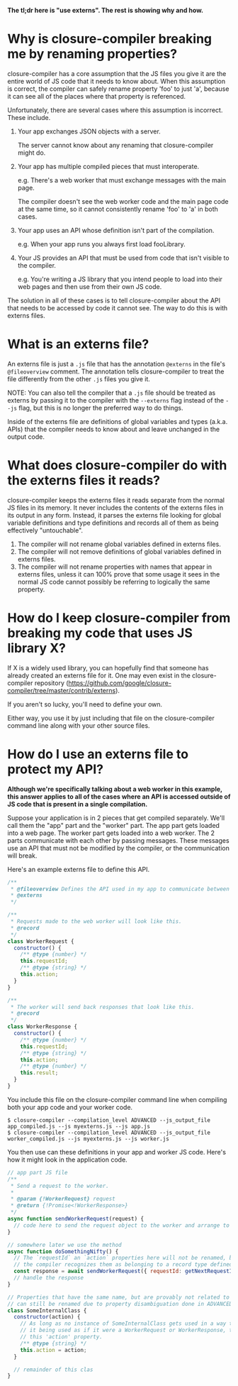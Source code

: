 **The tl;dr here is "use externs". The rest is showing why and how.**

# Why is closure-compiler breaking me by renaming properties?

closure-compiler has a core assumption that the JS files you give it are the entire world of JS code that it needs to know about.
When this assumption is correct, the compiler can safely rename property 'foo' to just 'a', because it can see all of the places where that property is referenced.

Unfortunately, there are several cases where this assumption is incorrect. These include.

1. Your app exchanges JSON objects with a server.

   The server cannot know about any renaming that closure-compiler might do.

2. Your app has multiple compiled pieces that must interoperate.

    e.g. There's a web worker that must exchange messages with the main page.

   The compiler doesn't see the web worker code and the main page code at the same time,
   so it cannot consistently rename 'foo' to 'a' in both cases.

3. Your app uses an API whose definition isn't part of the compilation.

   e.g. When your app runs you always first load fooLibrary.

4. Your JS provides an API that must be used from code that isn't visible to the compiler.

   e.g. You're writing a JS library that you intend people to load into their web pages and then use from their own JS code.

The solution in all of these cases is to tell closure-compiler about the API that needs to be accessed by code it cannot see.
The way to do this is with externs files.

# What is an externs file?

An externs file is just a `.js` file that has the annotation `@externs` in the file's  `@fileoverview` comment.
The annotation tells closure-compiler to treat the file differently from the other `.js` files you give it.

NOTE: You can also tell the compiler that a `.js` file should be treated as externs by passing it to the compiler with the `--externs` flag instead of the `--js` flag, but this is no longer the preferred way to do things.

Inside of the externs file are definitions of global variables and types (a.k.a. APIs) that the compiler needs to know about and leave unchanged in the output code.

# What does closure-compiler do with the externs files it reads?

closure-compiler keeps the externs files it reads separate from the normal JS files in its memory.
It never includes the contents of the externs files in its output in any form.
Instead, it parses the externs file looking for global variable definitions and type definitions and records all of them as being effectively "untouchable".

1. The compiler will not rename global variables defined in externs files.
1. The compiler will not remove definitions of global variables defined in externs files.
1. The compiler will not rename properties with names that appear in externs files, unless it can 100% prove that some usage it sees in the normal JS code cannot possibly be referring to logically the same property.

# How do I keep closure-compiler from breaking my code that uses JS library X?

If X is a widely used library, you can hopefully find that someone has already created an externs file for it.
One may even exist in the closure-compiler repository (https://github.com/google/closure-compiler/tree/master/contrib/externs).

If you aren't so lucky, you'll need to define your own.

Either way, you use it by just including that file on the closure-compiler command line along with your other source files.

# How do I use an externs file to protect my API?

**Although we're specifically talking about a web worker in this example,
this answer applies to all of the cases where an API is accessed outside of JS code that is present
in a single compilation.**

Suppose your application is in 2 pieces that get compiled separately. We'll call them the "app" part and the "worker" part.
The app part gets loaded into a web page. The worker part gets loaded into a web worker.
The 2 parts communicate with each other by passing messages.
These messages use an API that must not be modified by the compiler, or the communication will break.

Here's an example externs file to define this API.

```javascript
/**
 * @fileoverview Defines the API used in my app to communicate between the main page and the web worker.
 * @externs
 */

/**
 * Requests made to the web worker will look like this.
 * @record
 */
class WorkerRequest {
  constructor() {
    /** @type {number} */
    this.requestId;
    /** @type {string} */
    this.action;
  }
}

/**
 * The worker will send back responses that look like this.
 * @record
 */
class WorkerResponse {
  constructor() {
    /** @type {number} */
    this.requestId;
    /** @type {string} */
    this.action;
    /** @type {number} */
    this.result;
  }
}
```

You include this file on the closure-compiler command line when compiling both your app code and your worker code.

```shell
$ closure-compiler --compilation_level ADVANCED --js_output_file app_compiled.js --js myexterns.js --js app.js
$ closure-compiler --compilation_level ADVANCED --js_output_file worker_compiled.js --js myexterns.js --js worker.js
```

You then use can these definitions in your app and worker JS code.
Here's how it might look in the application code.

```javascript
// app part JS file
/**
 * Send a request to the worker.
 *
 * @param {!WorkerRequest} request
 * @return {!Promise<!WorkerResponse>}
 */
async function sendWorkerRequest(request) {
  // code here to send the request object to the worker and arrange to await the response
}

// somewhere later we use the method
async function doSomethingNifty() {
  // The `requestId` an `action` properties here will not be renamed, because
  // the compiler recognizes them as belonging to a record type defined in an externs files.
  const response = await sendWorkerRequest({ requestId: getNextRequestId(), action: 'doSomethingNifty' })
  // handle the response
}

// Properties that have the same name, but are provably not related to properties in externs
// can still be renamed due to property disambiguation done in ADVANCED mode.
class SomeInternalClass {
  constructor(action) {
    // As long as no instance of SomeInternalClass gets used in a way that the compiler thinks might lead to
    // it being used as if it were a WorkerRequest or WorkerResponse, the compiler will still be able to rename
    // this 'action' property.
    /** @type {string} */
    this.action = action;
  }

  // remainder of this clas
}
```